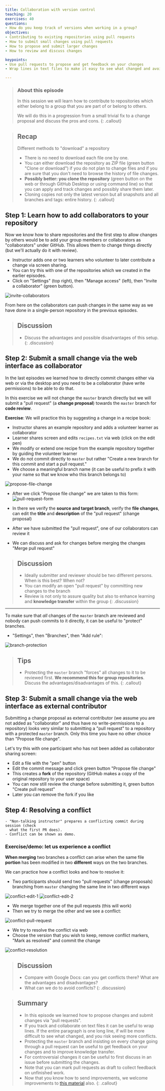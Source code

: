 ```yaml
---
title: Collaboration with version control
teaching: 20
exercises: 40
questions:
- How do you keep track of versions when working in a group? 
objectives:
- Contributing to existing repositories using pull requests
- How to submit small changes using pull requests
- How to propose and submit larger changes
- How to review and discuss changes

keypoints:
- Use pull requests to propose and get feedback on your changes
- Wrap lines in text files to make it easy to see what changed and avoid conflicting changes

---
```


> ### About this episode
> In this session we will learn how to contribute to repositories which either belong to a group that you are part of or belong to others.
>
> We will do this in a progression from a small trivial fix to a change proposal and discuss the pros and cons.
{: .callout}

> ## Recap
>
> Different methods to "download" a repository
>
> - There is no need to download each file one by one.
> - You can either download the repository as ZIP file (green button "Clone or download") if you do not plan to change files
>   and if you are sure that you don't need to browse the history of file changes.
> - **Possibly better: you clone the repository** (green button on the web or through GitHub Desktop or using command line) so that you
>   can apply and track changes and possibly share them later.
> - Cloning copies not only the latest version but all snapshots and all branches and tags: entire history.
{: .callout}


## Step 1: Learn how to add collaborators to your repository

Now we know how to share repositories and the first step to allow changes by
others would be to add your group members or collaborators as "collaborators"
under GitHub.  This allows them to change things directly (but we'll
actually do it with review).

- Instructor adds one or two learners who volunteer to later contribute a change via screen sharing.
- You can try this with one of the repositories which we created in the earlier episodes.
- Click on "Settings" (top right), then "Manage access" (left), then "Invite a collaborator" (green button).

![invite-collaborators](../fig/contributing/invite-collaborators.png)

From here on the collaborators can push changes in the same way as we have done in a
single-person repository in the previous episodes.

> ## Discussion
>
> - Discuss the advantages and possible disadvantages of this setup.
{: .discussion}


## Step 2: Submit a small change via the web interface as collaborator

In the last episodes we learned how to directly commit changes either via web
or via the desktop and you need to be a collaborator (have write permissions)
to be able to do that.

In this exercise we will not change the `master` branch directly but
we will submit a "pull request" (a **change proposal**) towards the `master` branch
for **code review**.

**Exercise**: We will practice this by suggesting a change in a recipe book:

- Instructor shares an example repository and adds a volunteer learner as collaborator
- Learner shares screen and edits `recipes.txt` via web (click on the edit pen)
- We modify or extend one recipe from the example repository together by guiding the volunteer learner
- We do not commit directly to `master` but rather "Create a new branch for this commit and start a pull request."
- We choose a meaningful branch name (it can be useful to prefix it with your name so that we know who this branch belongs to)

![propose-file-change](../fig/contributing/propose-file-change.png)

- After we click "Propose file change" we are taken to this form:
![pull-request-form](../fig/contributing/pull-request-form.png)

- In there we verify the **source and target branch**, verify the **file changes**,
  can edit the **title** and **description** of the "pull request" (change proposal)
- After we have submitted the "pull request", one of our collaborators can review it
- We can discuss and ask for changes before merging the changes "Merge pull request"

> ## Discussion
>
> - Ideally submitter and reviewer should be two different persons.
>   When is this best? When not?
> - You can modify an open "pull request" by committing new changes to the branch
> - Review is not only to assure quality but also to enhance learning and **knowledge transfer** within the group
{: .discussion}

---

To make sure that *all* changes of the `master` branch are reviewed and nobody
can push commits to it directly, it can be useful to "protect" branches.

- "Settings", then "Branches", then "Add rule":

![branch-protection](../fig/contributing/branch-protection.png)

> ## Tips
>
> - Protecting the `master` branch "forces" all changes to it to be reviewed first.
>   **We recommend this for group repositories**.
>   Discuss the advantages/disadvantages of this.
{: .callout}


## Step 3: Submit a small change via the web interface as external contributor

Submitting a change proposal as external contributor (we assume you are not added
as "collaborator" and thus have no write-permissions to a repository) looks very similar
to submitting a "pull request" to a repository with a protected `master` branch.
Only this time you have no other choice than "Propose file change".

Let's try this with one participant who has not been added as collaborator
sharing screen:
- Edit a file with the "pen" button
- Edit the commit message and click green button "Propose file change"
- This creates a **fork** of the repository (GitHub makes a copy of the original repository to your user space)
- You can now still review the change before submitting it, green button "Create pull request"
- Later you can remove the fork if you like


## Step 4: Resolving a conflict

```{instructor-note}
- "Non-talking instructor" prepares a conflicting commit during session (check
  what the first PR does).
- Conflict can be shown as demo.
```

### Exercise/demo: let us experience a conflict

**When merging** two branches a conflict can arise when the same file **portion**
has been modified in two **different** ways on the two branches.

We can practice how a conflict looks and how to resolve it:
- Two participants should send two "pull requests" (change proposals)
  branching from `master` changing the same line in two different ways

![conflict-edit-1](../fig/contributing/conflict-edit-1.png)
![conflict-edit-2](../fig/contributing/conflict-edit-2.png)

- We merge together one of the pull requests (this will work)
- Then we try to merge the other and we see a conflict:

![conflict-pull-request](../fig/contributing/conflict-pull-request.png)

- We try to resolve the conflict via web
- Choose the version that you wish to keep, remove conflict markers, "Mark as resolved" and commit the change

![conflict-resolution](../fig/contributing/conflict-resolution.png)

> ## Discussion
>
> - Compare with Google Docs: can you get conflicts there? What are the advantages and disadvantages?
> - What can we do to avoid conflicts?
{: .discussion}


> ## Summary
>
> - In this episode we learned how to propose changes and submit changes via "pull requests".
> - If you track and collaborate on text files it can be useful to wrap lines. If the entire
>   paragraph is one long line, if will be more difficult to see what changed,
>   and you risk seeing more conflicts.
> - Protecting the `master` branch and insisting on every change going
>   through a pull request can be useful to get feedback on your changes
>   and to improve knowledge transfer.
> - For controversial changes it can
>   be useful to first discuss in an issue before submitting the changes.
> - Note that you can mark pull requests as draft to collect feedback on unfinished work.
> - Now that you know how to send improvements, we welcome
>   improvements to [this material](https://github.com/coderefinery/github-without-command-line) also.
{: .callout}